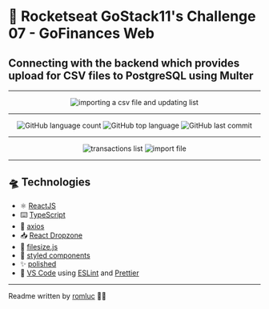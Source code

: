 # :rocket: Rocketseat GoStack11's Challenge 07 - GoFinances Web

## Connecting with the backend which provides upload for CSV files to PostgreSQL using Multer

---

<div align="center">
<img alt="importing a csv file and updating list" src="https://user-images.githubusercontent.com/44209758/82222904-4f6bd600-98f8-11ea-9c03-7374c37f2a75.gif">
</div>

---

<div align="center">
  <img alt="GitHub language count" src="https://img.shields.io/github/languages/count/romluc/gostack11-challenge-gofinancesweb?style=plastic"> <img alt="GitHub top language" src="https://img.shields.io/github/languages/top/romluc/gostack11-challenge-gofinancesweb?style=plastic"> <img alt="GitHub last commit" src="https://img.shields.io/github/last-commit/romluc/gostack11-challenge-gofinancesweb?style=plastic">
</div>

---

<div align="center">
   <img alt="transactions list" src="https://user-images.githubusercontent.com/44209758/82221848-e5066600-98f6-11ea-84bd-f9acf921e641.png">
  <img alt="import file" src="https://user-images.githubusercontent.com/44209758/82221839-e33ca280-98f6-11ea-9ccf-f838531ce072.png">

</div>

---

## 🛸 Technologies

- ⚛ [ReactJS](https://reactjs.org/)
- ⌨️ [TypeScript](https://www.typescriptlang.org/)
- 🚦 [axios](https://github.com/axios/axios)
- 📥 [React Dropzone](https://react-dropzone.js.org/)
- 📏 [filesize.js](https://www.npmjs.com/package/filesize)
- 💅 [styled components](https://styled-components.com/)
- ✨ [polished](https://polished.js.org/)
- 📝 [VS Code](https://code.visualstudio.com/) using [ESLint](https://eslint.org/) and [Prettier](https://prettier.io/)

***

Readme written by [romluc](https://github.com/romluc) 👋🏻

